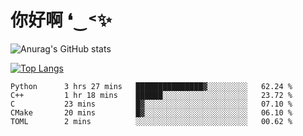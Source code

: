 # 你好啊 ❛‿˂✨

![Anurag's GitHub stats](https://github-readme-stats.vercel.app/api?username=ZombieFly&count_private=true&show_icons=true)

[![Top Langs](https://github-readme-stats.vercel.app/api/top-langs/?username=ZombieFly&layout=compact&count_private=true&hide=Ruby,makefile)](https://github.com/anuraghazra/github-readme-stats)

<!--START_SECTION:waka-->

```text
Python      3 hrs 27 mins   ███████████████▓░░░░░░░░░   62.24 %
C++         1 hr 18 mins    ██████░░░░░░░░░░░░░░░░░░░   23.72 %
C           23 mins         █▓░░░░░░░░░░░░░░░░░░░░░░░   07.10 %
CMake       20 mins         █▓░░░░░░░░░░░░░░░░░░░░░░░   06.10 %
TOML        2 mins          ░░░░░░░░░░░░░░░░░░░░░░░░░   00.62 %
```

<!--END_SECTION:waka-->
